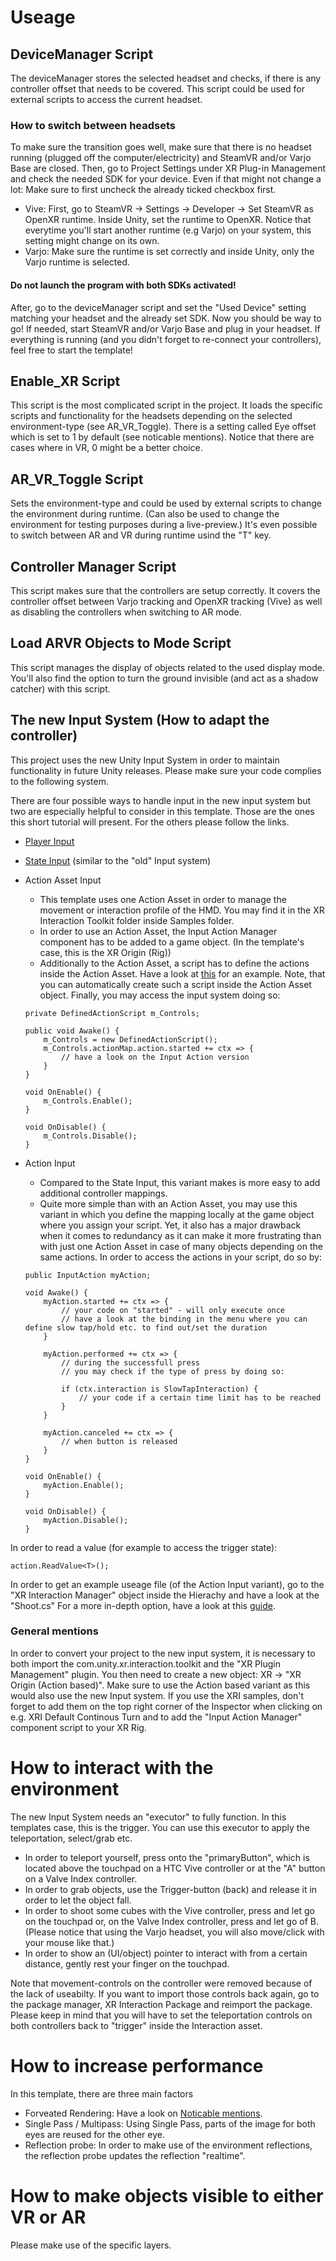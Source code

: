 # Useage

## DeviceManager Script

The deviceManager stores the selected headset and checks, if there is any controller offset that needs to be covered. This script could be used for external scripts to access the current headset.

### How to switch between headsets
To make sure the transition goes well, make sure that there is no headset running (plugged off the computer/electricity) and SteamVR and/or Varjo Base are closed. Then, go to Project Settings under XR Plug-in Management and check the needed SDK for your device. Even if that might not change a lot: Make sure to first uncheck the already ticked checkbox first.

- <bold>Vive</bold>: First, go to SteamVR -> Settings -> Developer -> Set SteamVR as OpenXR runtime. Inside Unity, set the runtime to OpenXR. Notice that everytime you'll start another runtime (e.g Varjo) on your system, this setting might change on its own.
- <bold>Varjo</bold>: Make sure the runtime is set correctly and inside Unity, only the Varjo runtime is selected.

#### Do not launch the program with both SDKs activated!

After, go to the deviceManager script and set the "Used Device" setting matching your headset and the already set SDK. Now you should be way to go! If needed, start SteamVR and/or Varjo Base and plug in your headset. If everything is running (and you didn't forget to re-connect your controllers), feel free to start the template!

## Enable_XR Script
This script is the most complicated script in the project. It loads the specific scripts and functionality for the headsets depending on the selected environment-type (see AR_VR_Toggle). There is a setting called Eye offset which is set to 1 by default (see noticable mentions). Notice that there are cases where in VR, 0 might be a better choice.

## AR_VR_Toggle Script
Sets the environment-type and could be used by external scripts to change the environment during runtime. (Can also be used to change the environment for testing purposes during a live-preview.)
It's even possible to switch between AR and VR during runtime usind the "T" key.

## Controller Manager Script
This script makes sure that the controllers are setup correctly. It covers the controller offset between Varjo tracking and OpenXR tracking (Vive) as well as disabling the controllers when switching to AR mode.

## Load ARVR Objects to Mode Script
This script manages the display of objects related to the used display mode. You'll also find the option to turn the ground invisible (and act as a shadow catcher) with this script.


## The new Input System (How to adapt the controller)
This project uses the new Unity Input System in order to maintain functionality in future Unity releases. Please make sure your code complies to the following system.

There are four possible ways to handle input in the new input system but two are especially helpful to consider in this template. Those are the ones this short tutorial will present. For the others please follow the links.

- <bold>[Player Input](https://docs.unity3d.com/Packages/com.unity.inputsystem@1.3/manual/QuickStartGuide.html#getting-input-indirectly-through-an-input-action)</bold>
- <bold>[State Input](https://docs.unity3d.com/Packages/com.unity.inputsystem@1.3/manual/QuickStartGuide.html#getting-input-directly-from-an-input-device)</bold> (similar to the "old" Input system)

- <bold>Action Asset Input</bold>
    - This template uses one Action Asset in order to manage the movement or interaction profile of the HMD. You may find it in the XR Interaction Toolkit folder inside Samples folder.
    - In order to use an Action Asset, the Input Action Manager component has to be added to a game object. (In the template's case, this is the XR Origin (Rig))
    - Additionally to the Action Asset, a script has to define the actions inside the Action Asset. Have a look at [this](https://docs.unity3d.com/Packages/com.unity.inputsystem@0.9/manual/ActionAssets.html#using-input-action-assets) for an example. Note, that you can automatically create such a script inside the Action Asset object. Finally, you may access the input system doing so:
    ```
    private DefinedActionScript m_Controls;

    public void Awake() {
        m_Controls = new DefinedActionScript();
        m_Controls.actionMap.action.started += ctx => {
            // have a look on the Input Action version
        }
    }

    void OnEnable() {
        m_Controls.Enable();
    }

    void OnDisable() {
        m_Controls.Disable();
    }

    ```

- <bold>Action Input</bold>
    - Compared to the State Input, this variant makes is more easy to add additional controller mappings.
    - Quite more simple than with an Action Asset, you may use this variant in which you define the mapping locally at the game object where you assign your script. Yet, it also has a major drawback when it comes to redundancy as it can make it more frustrating than with just one Action Asset in case of many objects depending on the same actions. In order to access the actions in your script, do so by:
    ```
    public InputAction myAction;

    void Awake() {
        myAction.started += ctx => {
            // your code on "started" - will only execute once
            // have a look at the binding in the menu where you can define slow tap/hold etc. to find out/set the duration
        }

        myAction.performed += ctx => {
            // during the successfull press
            // you may check if the type of press by doing so:

            if (ctx.interaction is SlowTapInteraction) {
                // your code if a certain time limit has to be reached
            }
        }

        myAction.canceled += ctx => {
            // when button is released
        }
    }

    void OnEnable() {
        myAction.Enable();
    }

    void OnDisable() {
        myAction.Disable();
    }

    ```

In order to read a value (for example to access the trigger state):
```
action.ReadValue<T>();
```
In order to get an example useage file (of the Action Input variant), go to the "XR Interaction Manager" object inside the Hierachy and have a look at the "Shoot.cs"
For a more in-depth option, have a look at this [guide](https://gamedevbeginner.com/input-in-unity-made-easy-complete-guide-to-the-new-system/#input_system_explained).

### General mentions
In order to convert your project to the new input system, it is necessary to both import the com.unity.xr.interaction.toolkit and the "XR Plugin Management" plugin. You then need to create a new object: XR -> "XR Origin (Action based)". Make sure to use the Action based variant as this would also use the new Input system. If you use the XRI samples, don't forget to add them on the top right corner of the Inspector when clicking on e.g. XRI Default Continous Turn and to add the "Input Action Manager" component script to your XR Rig.

# How to interact with the environment
The new Input System needs an "executor" to fully function. In this templates case, this is the trigger. You can use this executor to apply the teleportation, select/grab etc.
- In order to teleport yourself, press onto the "primaryButton", which is located above the touchpad on a HTC Vive controller or at the "A" button on a Valve Index controller. 
- In order to grab objects, use the Trigger-button (back) and release it in order to let the object fall.
- In order to shoot some cubes with the Vive controller, press and let go on the touchpad or, on the Valve Index controller, press and let go of B. (Please notice that using the Varjo headset, you will also move/click with your mouse like that.)
- In order to show an (UI/object) pointer to interact with from a certain distance, gently rest your finger on the touchpad.

Note that movement-controls on the controller were removed because of the lack of useabilty. If you want to import those controls back again, go to the package manager, XR Interaction Package and reimport the package. Please keep in mind that you will have to set the teleportation controls on both controllers back to "trigger" inside the Interaction asset.

# How to increase performance
In this template, there are three main factors 
- Forveated Rendering: Have a look on [Noticable mentions](../README.md#noticeable-mentions).
- Single Pass / Multipass: Using Single Pass, parts of the image for both eyes are reused for the other eye.
- Reflection probe: In order to make use of the environment reflections, the reflection probe updates the reflection "realtime".

# How to make objects visible to either VR or AR
Please make use of the specific layers.
